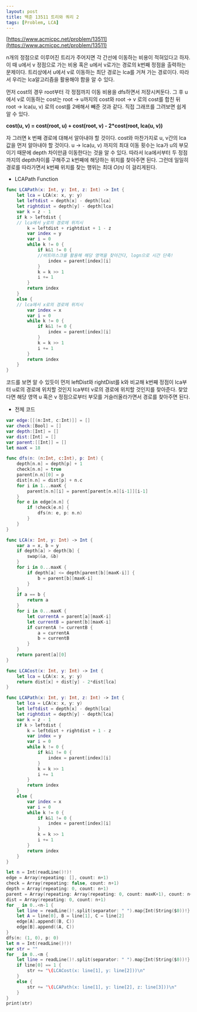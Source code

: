 ```yaml
---
layout: post
title: 백준 13511 트리와 쿼리 2
tags: [Problem, LCA]
---
```


[https://www.acmicpc.net/problem/13511](https://www.acmicpc.net/problem/13511)

n개의 정점으로 이루어진 트리가 주어지면 각 간선에 이동하는 비용이 적혀있다고 하자. 이 때 u에서 v 정점으로 가는 비용 혹은 u에서 v로가는 경로의 k번째 정점을 출력하는 문제이다. 트리상에서 u에서 v로 이동하는 최단 경로는 lca를 거쳐 가는 경로이다. 따라서 우리는 lca알고리즘을 활용해야 함을 알 수 있다.  

먼저 cost의 경우 root부터 각 정점까지 이동 비용을 dfs하면서 저장시켜둔다. 그 후 u에서 v로 이동하는 cost는 root -> u까지의 cost와 root -> v 로의 cost를 합친 뒤 root -> lca(u, v) 로의 cost를 2배해서 빼준 것과 같다. 직접 그래프를 그려보면 쉽게 알 수 있다.  

**cost(u, v) = cost(root, u) + cost(root, v) - 2*cost(root, lca(u, v))**  

자 그러면 k 번째 경로에 대해서 알아내야 할 것이다. cost와 마찬가지로 u, v간의 lca값을 먼저 알아내야 할 것이다. u -> lca(u, v) 까지의 최대 이동 횟수는 lca가 u의 부모이기 때문에 depth 차이만큼 이동한다는 것을 알 수 있다. 따라서 lca에서부터 두 정점까지의 depth차이를 구해주고 k번째에 해당하는 위치를 찾아주면 된다. 그런데 일일히 경로를 따라가면서 k번째 위치를 찾는 행위는 최대 *O(n)* 이 걸리게된다.  
- LCAPath Function



```swift
func LCAPath(x: Int, y: Int, z: Int) -> Int {
    let lca = LCA(x: x, y: y)
    let leftdist = depth[x] - depth[lca]
    let rightdist = depth[y] - depth[lca]
    var k = z - 1
    if k > leftdist {
    // lca에서 y로의 경로에 위치시
        k = leftdist + rightdist + 1 - z
        var index = y
        var i = 0
        while k != 0 {
            if k&1 != 0 {
            //비트마스크를 활용해 해당 영역을 찾아간다, logn으로 시간 단축!
                index = parent[index][i]
            }
            k = k >> 1
            i += 1
        }
        return index
    }
    else {
    // lca에서 x로의 경로에 위치시
        var index = x
        var i = 0
        while k != 0 {
            if k&1 != 0 {
                index = parent[index][i]
            }
            k = k >> 1
            i += 1
        }
        return index
    }
}
```
코드를 보면 알 수 있듯이 먼저 leftDist와 rightDist를 k와 비교해 k번째 정점이 lca부터 u로의 경로에 위치할 것인지 lca부터 v로의 경로에 위치할 것인지를 찾아준다. 찾았다면 해당 영역 u 혹은 v 정점으로부터 부모를 거슬러올라가면서 경로를 찾아주면 된다.  

- 전체 코드



```swift
var edge:[[(n:Int, c:Int)]] = []
var check:[Bool] = []
var depth:[Int] = []
var dist:[Int] = []
var parent:[[Int]] = []
let maxK = 18

func dfs(n: (n:Int, c:Int), p: Int) {
    depth[n.n] = depth[p] + 1
    check[n.n] = true
    parent[n.n][0] = p
    dist[n.n] = dist[p] + n.c
    for i in 1...maxK {
        parent[n.n][i] = parent[parent[n.n][i-1]][i-1]
    }
    for e in edge[n.n] {
        if !check[e.n] {
            dfs(n: e, p: n.n)
        }
    }
}

func LCA(x: Int, y: Int) -> Int {
    var a = x, b = y
    if depth[a] > depth[b] {
        swap(&a, &b)
    }
    for i in 0...maxK {
        if depth[a] <= depth[parent[b][maxK-i]] {
            b = parent[b][maxK-i]
        }
    }
    if a == b {
        return a
    }
    for i in 0...maxK {
        let currentA = parent[a][maxK-i]
        let currentB = parent[b][maxK-i]
        if currentA != currentB {
            a = currentA
            b = currentB
        }
    }
    return parent[a][0]
}

func LCACost(x: Int, y: Int) -> Int {
    let lca = LCA(x: x, y: y)
    return dist[x] + dist[y] - 2*dist[lca]
}

func LCAPath(x: Int, y: Int, z: Int) -> Int {
    let lca = LCA(x: x, y: y)
    let leftdist = depth[x] - depth[lca]
    let rightdist = depth[y] - depth[lca]
    var k = z - 1
    if k > leftdist {
        k = leftdist + rightdist + 1 - z
        var index = y
        var i = 0
        while k != 0 {
            if k&1 != 0 {
                index = parent[index][i]
            }
            k = k >> 1
            i += 1
        }
        return index
    }
    else {
        var index = x
        var i = 0
        while k != 0 {
            if k&1 != 0 {
                index = parent[index][i]
            }
            k = k >> 1
            i += 1
        }
        return index
    }
}

let n = Int(readLine()!)!
edge = Array(repeating: [], count: n+1)
check = Array(repeating: false, count: n+1)
depth = Array(repeating: 0, count: n+1)
parent = Array(repeating: Array(repeating: 0, count: maxK+1), count: n+1)
dist = Array(repeating: 0, count: n+1)
for _ in 0..<n-1 {
    let line = readLine()!.split(separator: " ").map{Int(String($0))!}
    let A = line[0], B = line[1], C = line[2]
    edge[A].append((B, C))
    edge[B].append((A, C))
}
dfs(n: (1, 0), p: 0)
let m = Int(readLine()!)!
var str = ""
for _ in 0..<m {
    let line = readLine()!.split(separator: " ").map{Int(String($0))!}
    if line[0] == 1 {
        str += "\(LCACost(x: line[1], y: line[2]))\n"
    }
    else {
        str += "\(LCAPath(x: line[1], y: line[2], z: line[3]))\n"
    }
}
print(str)
```

